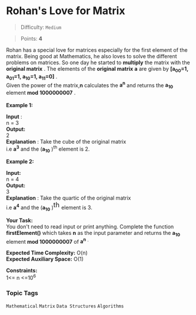 # Rohan's Love for Matrix

> Difficulty: `Medium`

> Points: **4**

Rohan has a special love for matrices especially for the first element of the matrix. Being good at Mathematics, he also loves to solve the different problems on matrices. So one day he started to **multiply**  the matrix with the **original matrix** .  The elements of the **original matrix**  **a** are given by **[a<sub>00</sub>=1, a<sub>01</sub>=1, a<sub>10</sub>=1, a<sub>11</sub>=0]** .<br />Given the power of the matrix,**n**  calculates the **a<sup>n</sup>**  and returns the **a<sub>10</sub>**  element **mod**  **1000000007** .<br /><br />**Example 1:**

**Input** : <br />n = 3<br /> **Output:**  <br />2 <br /> **Explanation** : Take the cube of the original matrix<br /> i.e **a<sup>3</sup>**  and the (**a<sub>10</sub>** )<sup>th</sup> element is 2.<br />

**Example 2:**

**Input: <br />** n = 4<br />**Output: <br />** 3<br />**Explanation** : Take the quartic of the original matrix<br /> i.e **a<sup>4</sup>**  and the (**a<sub>10</sub>** )<sup style="font-size:18px">th </sup>element is 3.<br />

**Your Task:** <br />You don't need to read input or print anything. Complete the function **firstElement()** which takes **n**  as the input parameter and returns the **a<sub>10</sub>**  element **mod 1000000007** of **a<sup>n</sup>** <sup>.</sup>

**Expected Time Complexity:**  O(n)<br />**Expected Auxiliary Space:**  O(1)

**Constraints:** <br />1<= n <=10<sup>6</sup>

### Topic Tags
`Mathematical`  `Matrix`  `Data Structures`  `Algorithms`
